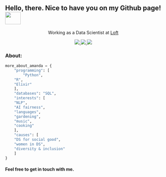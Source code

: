 <h2> Hello, there. Nice to have you on my Github page! <img src="https://media.giphy.com/media/KzJkzjggfGN5Py6nkT/giphy.gif" width="50" height="40" frameBorder="0"></h2>


<p align='center'> Working as a Data Scientist at <a href="http://loft.com.br"> Loft </a></p>

<p align="center">
    <a href="https://linkedin.com/in/amanda-ferraboli/">
            <img src="https://img.shields.io/badge/-amanda.ferraboli-0077B5?style=flat&logo=Linkedin&logoColor=white"/>
    </a>
    <a href="https://medium.com/@amanda.ferraboli">
	<img src="https://img.shields.io/badge/-amanda.ferraboli-black?style=flat&logo=Medium&logoColor=white"/>
    </a>
    <a href="https://www.instagram.com/amferraboli">
	<img src="https://img.shields.io/badge/amferraboli-%23E4405F.svg?&style=flat-square&logo=instagram&logoColor=white"/>
    </a>
</p>



<h3> About: </h3>

```python
more_about_amanda = {
    "programming": [
    	"Python",
	"R", 
	"Elixir"
    ],
    "databases": "SQL",
    "interests": [
	"NLP", 
	"AI fairness",
	"languages", 
	"gardening", 
	"music",
	"cooking"
    ],
    "causes": [
	"DS for social good", 
	"women in DS", 
	"diversity & inclusion"
    ]
}
```
<h4> Feel free to get in touch with me. </h4>
